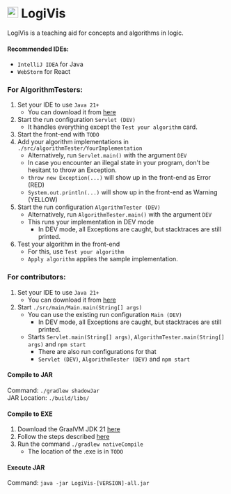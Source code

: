 # <img src="https://github.com/danielbinder/LogiVis/assets/59804199/05a08228-5cf0-4d2f-8c0b-685ac991022f" alt="LogiVis Logo" width="25" height="25">  LogiVis
LogiVis is a teaching aid for concepts and algorithms in logic.
#### Recommended IDEs:
- `IntelliJ IDEA` for Java
- `WebStorm` for React
### For AlgorithmTesters:
1) Set your IDE to use `Java 21+`
   - You can download it from <a href='https://aws.amazon.com/corretto/'>here</a>
2) Start the run configuration `Servlet (DEV)`
   - It handles everything except the `Test your algorithm` card.
3) Start the front-end with `TODO`
4) Add your algorithm implementations in `./src/algorithmTester/YourImplementation`
   - Alternatively, run `Servlet.main()` with the argument `DEV`
   - In case you encounter an illegal state in your program, don't be hesitant to throw an Exception.
   - `throw new Exception(...)` will show up in the front-end as Error (RED)
   - `System.out.println(...)` will show up in the front-end as Warning (YELLOW)
5) Start the run configuration `AlgorithmTester (DEV)`
   - Alternatively, run `AlgorithmTester.main()` with the argument `DEV`
   - This runs your implementation in DEV mode
     - In DEV mode, all Exceptions are caught, but stacktraces are still printed.
6) Test your algorithm in the front-end
   - For this, use `Test your algorithm`
   - `Apply algorithm` applies the sample implementation.
### For contributors:
1) Set your IDE to use `Java 21+`
   - You can download it from <a href='https://aws.amazon.com/corretto/'>here</a>
2) Start `./src/main/Main.main(String[] args)`
   - You can use the existing run configuration `Main (DEV)`
     - In DEV mode, all Exceptions are caught, but stacktraces are still printed.
   - Starts `Servlet.main(String[] args)`, `AlgorithmTester.main(String[] args)` and `npm start`
     - There are also run configurations for that
     - `Servlet (DEV)`, `AlgorithmTester (DEV)` and `npm start`
#### Compile to JAR
Command: `./gradlew shadowJar` <br>
JAR Location: `./build/libs/` <br>
#### Compile to EXE
1) Download the GraalVM JDK 21 <a href='https://www.graalvm.org/downloads/'>here</a>
2) Follow the steps described <a href='https://www.graalvm.org/latest/reference-manual/native-image/#prerequisites'>here</a>
3) Run the command `./gradlew nativeCompile`
   - The location of the .exe is in `TODO`
#### Execute JAR
Command: `java -jar LogiVis-[VERSION]-all.jar` <br>